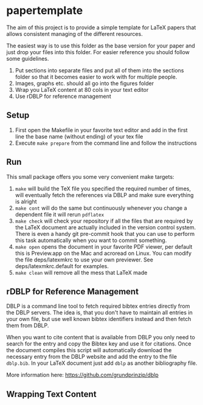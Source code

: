 # papertemplate


The aim of this project is to provide a simple template for LaTeX papers that
allows consistent managing of the different resources.

The easiest way is to use this folder as the base version for your paper and
just drop your files into this folder. For easier reference you should follow
some guidelines.


  1. Put sections into separate files and put all of them into the sections
     folder so that it becomes easier to work with for multiple people.
  2. Images, graphs etc. should all go into the figures folder
  3. Wrap you LaTeX content at 80 cols in your text editor
  4. Use rDBLP for reference management

## Setup

  1. First open the Makefile in your favorite text editor and add in the first
     line the base name (without ending) of your tex file
  2. Execute `make prepare` from the command line and follow the instructions

## Run

This small package offers you some very convenient make targets:

  1. `make` will build the TeX file you specified the required number of times,
     will eventually fetch the references via DBLP and make sure everything is
     alright
  2. `make cont` will do the same but continuously whenever you change a
     dependent file it will rerun `pdflatex`
  3. `make check` will check your repository if all the files that are required
     by the LaTeX document are actually included in the version control system.
     There is even a handy git pre-commit hook that you can use to perform this
     task automatically when you want to commit something.
  4. `make open` opens the document in your favorite PDF viewer, per default
     this is Preview.app on the Mac and acroread on Linux. You can modify the
     file deps/latexmkrc to use your own previewer. See deps/latexmkrc.default
     for examples.
  5. `make clean` will remove all the mess that LaTeX made

## rDBLP for Reference Management

DBLP is a command line tool to fetch required bibtex entries directly from the
DBLP servers. The idea is, that you don't have to maintain all entries in your
own file, but use well known bibtex identifiers instead and then fetch them from
DBLP.

When you want to cite content that is available from DBLP you only need to
search for the entry and copy the Bibtex key and use it for citations. Once the
document compiles this script will automatically download the necessary entry
from the DBLP website and add the entry to the file `dblp.bib`. In your LaTeX
document just add `dblp` as another bibliography file.

More information here: https://github.com/grundprinzip/dblp

## Wrapping Text Content

